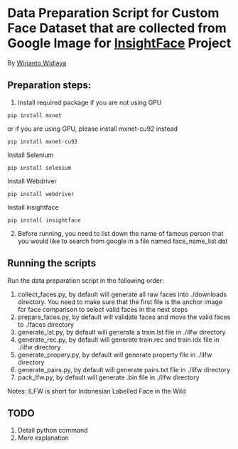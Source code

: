 # Data Preparation Script for Custom Face Dataset that are collected from Google Image for [InsightFace](https://github.com/deepinsight/insightface) Project

By [Wirianto Widjaya](https://github.com/wwidjaya) 
## Preparation steps:

1. Install required package
if you are not using GPU
```
pip install mxnet 
```
or if you are using GPU, please install mxnet-cu92 instead
```
pip install mxnet-cu92 
```
Install Selenium
```
pip install selenium
```
Install Webdriver
```
pip install webdriver
```
Install insightface
```
pip install insightface
```

2. Before running, you need to list down  the name of famous person that you would like to search from google in a file named face_name_list.dat
## Running the scripts
Run the data preparation script in the following order:

1. collect_faces.py, by default will generate all raw faces into ./downloads directory. You need to make sure that the first file is the anchor image for face comparison to select valid faces in the next steps
2. prepare_faces.py, by default will validate faces and move the valid faces to ./faces directory
3. generate_lst.py, by default will generate a train.lst file in ./ilfw directory
4. generate_rec.py, by default will generate train.rec and train.idx file in ./ilfw directory
5. generate_propery.py, by default will generate property file in ./ilfw directory
6. generate_pairs.py, by default will generate pairs.txt file in ./ilfw directory
7. pack_lfw.py, by default will generate .bin file in ./ilfw directory

Notes: ILFW is short for Indonesian Labelled Face in the Wild

## TODO
1. Detail python command
2. More explanation

